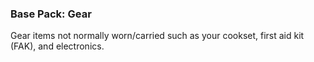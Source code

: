 ### Base Pack: Gear

Gear items not normally worn/carried such as your cookset, first aid kit (FAK), and electronics.
